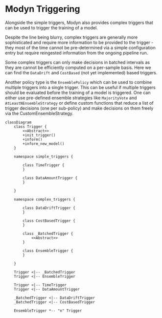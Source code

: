 # Modyn Triggering

Alongside the simple triggers, Modyn also provides complex triggers that can be used to trigger the training of a model.

Despite the line being blurry, complex triggers are generally more sophisticated and require more information to be provided to the trigger - they most of the time cannot be pre-determined via a simple configuration entry but require
reingested information from the ongoing pipeline run.

Some complex triggers can only make decisions in batched intervals as they are cannot be efficiently computed
on a per-sample basis. Here we can find the `DataDrift` and `CostBased` (not yet implemented) based triggers.

Another policy type is the `EnsemblePolicy` which can be used to combine multiple triggers into a single trigger. This can be useful if multiple triggers should be evaluated before the training of a model is triggered.
One can either use pre-defined ensemble strategies like `MajorityVote` and `AtLeastNEnsembleStrategy` or define custom functions that reduce a list of trigger decisions (one per sub-policy) and make decisions on them freely via the CustomEnsembleStrategy.

```mermaid
classDiagram
    class Trigger {
        <<Abstract>>
        +init_trigger()
        +inform()
        +inform_new_model()
    }

    namespace simple_triggers {

        class TimeTrigger {
        }

        class DataAmountTrigger {
        }

    }

    namespace complex_triggers {

        class DataDriftTrigger {
        }

        class CostBasedTrigger {
        }

        class _BatchedTrigger {
            <<Abstract>>
        }

        class EnsembleTrigger {
        }

    }

    Trigger <|-- _BatchedTrigger
    Trigger <|-- EnsembleTrigger

    Trigger <|-- TimeTrigger
    Trigger <|-- DataAmountTrigger

    _BatchedTrigger <|-- DataDriftTrigger
    _BatchedTrigger <|-- CostBasedTrigger

    EnsembleTrigger *-- "n" Trigger
```
